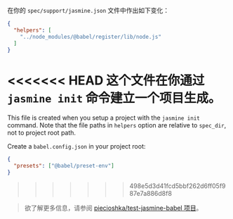 在你的 `spec/support/jasmine.json` 文件中作出如下变化：

```json
{
  "helpers": [
    "../node_modules/@babel/register/lib/node.js"
  ]
}
```

<<<<<<< HEAD
这个文件在你通过 `jasmine init` 命令建立一个项目生成。
=======
This file is created when you setup a project with the `jasmine init` command. Note that the file paths in `helpers` option are relative to `spec_dir`, not to project root path.

Create a `babel.config.json` in your project root:

```json
{
  "presets": ["@babel/preset-env"]
}
```
>>>>>>> 498e5d3d41fcd5bbf262d6ff05f987e7a886d8f8

<blockquote class="babel-callout babel-callout-info">
  <p>
    欲了解更多信息，请参阅 <a href="https://github.com/piecioshka/test-jasmine-babel">piecioshka/test-jasmine-babel 项目</a>。
  </p>
</blockquote>
